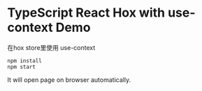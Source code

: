 TypeScript React Hox with use-context Demo
=================================

在hox store里使用 use-context

```
npm install
npm start
```

It will open page on browser automatically.
